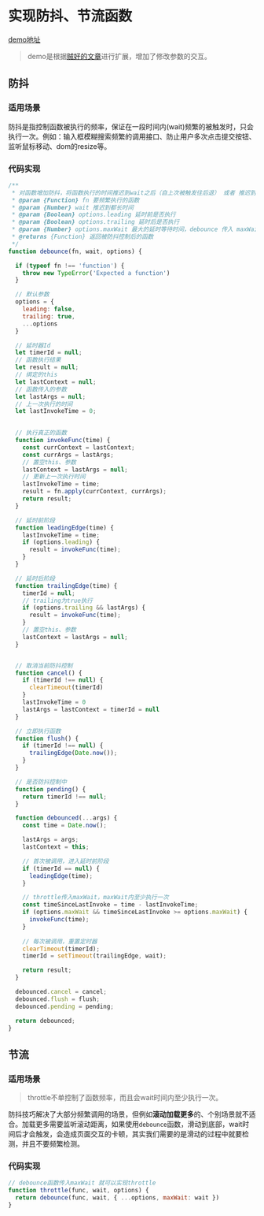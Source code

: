 # 实现防抖、节流函数

[demo地址](https://super-wall.github.io/debounce-and-throttle/index.html)

> demo是根据[贼好的文章](https://css-tricks.com/debouncing-throttling-explained-examples/)进行扩展，增加了修改参数的交互。

## 防抖

### 适用场景

防抖是指控制函数被执行的频率，保证在一段时间内(wait)频繁的被触发时，只会执行一次。例如：输入框模糊搜索频繁的调用接口、防止用户多次点击提交按钮、监听鼠标移动、dom的resize等。

### 代码实现

```javascript
/**
 * 对函数增加防抖，将函数执行的时间推迟到wait之后（自上次被触发往后退） 或者 推迟到 下一次页面渲染（通过requestAnimationFrame）
 * @param {Function} fn 要频繁执行的函数
 * @param {Number} wait 推迟到都长时间
 * @param {Boolean} options.leading 延时前是否执行
 * @param {Boolean} options.trailing 延时后是否执行
 * @param {Number} options.maxWait 最大的延时等待时间，debounce 传入 maxWait可以实现 throttle
 * @returns {Function} 返回被防抖控制后的函数
 */
function debounce(fn, wait, options) {

  if (typeof fn !== 'function') {
    throw new TypeError('Expected a function')
  }

  // 默认参数
  options = {
    leading: false,
    trailing: true,
    ...options
  }

  // 延时器Id
  let timerId = null;
  // 函数执行结果
  let result = null;
  // 绑定的this
  let lastContext = null;
  // 函数传入的参数
  let lastArgs = null;
  // 上一次执行的时间
  let lastInvokeTime = 0;

  
  // 执行真正的函数
  function invokeFunc(time) {
    const currContext = lastContext;
    const currArgs = lastArgs;
    // 置空this、参数
    lastContext = lastArgs = null;
    // 更新上一次执行时间
    lastInvokeTime = time;
    result = fn.apply(currContext, currArgs);
    return result;
  }

  // 延时前阶段
  function leadingEdge(time) {
    lastInvokeTime = time;
    if (options.leading) {
      result = invokeFunc(time);
    }
  }

  // 延时后阶段
  function trailingEdge(time) {
    timerId = null;
    // trailing为true执行
    if (options.trailing && lastArgs) {
      result = invokeFunc(time);
    }
    // 置空this、参数
    lastContext = lastArgs = null;
  }


  // 取消当前防抖控制
  function cancel() {
    if (timerId !== null) {
      clearTimeout(timerId)
    }
    lastInvokeTime = 0
    lastArgs = lastContext = timerId = null
  }

  // 立即执行函数
  function flush() {
    if (timerId !== null) {
      trailingEdge(Date.now());
    }
  }

  // 是否防抖控制中
  function pending() {
    return timerId !== null;
  }

  function debounced(...args) {
    const time = Date.now();

    lastArgs = args;
    lastContext = this;

    // 首次被调用，进入延时前阶段
    if (timerId == null) {
      leadingEdge(time);
    }

    // throttle传入maxWait，maxWait内至少执行一次
    const timeSinceLastInvoke = time - lastInvokeTime;
    if (options.maxWait && timeSinceLastInvoke >= options.maxWait) {
      invokeFunc(time);
    }
    
    // 每次被调用，重置定时器
    clearTimeout(timerId);
    timerId = setTimeout(trailingEdge, wait);

    return result;
  }

  debounced.cancel = cancel;
  debounced.flush = flush;
  debounced.pending = pending;

  return debounced;
}
```

## 节流

### 适用场景

> throttle不单控制了函数频率，而且会wait时间内至少执行一次。

防抖技巧解决了大部分频繁调用的场景，但例如**滚动加载更多**的、个别场景就不适合。加载更多需要监听滚动距离，如果使用`debounce`函数，滑动到底部，wait时间后才会触发，会造成页面交互的卡顿，其实我们需要的是滑动的过程中就要检测，并且不要频繁检测。

### 代码实现

```javascript
// debounce函数传入maxWait 就可以实现throttle
function throttle(func, wait, options) {
  return debounce(func, wait, { ...options, maxWait: wait })
}
```